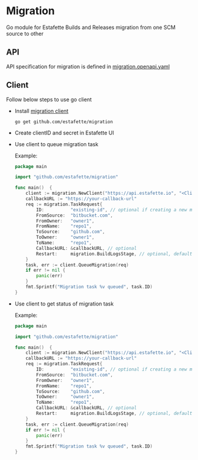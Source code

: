 # Migration

Go module for Estafette Builds and Releases migration from one SCM source to other

## API

API specification for migration is defined in [migration.openapi.yaml](https://github.com/estafette/estafette-ci-api/blob/main/migration.openapi.yaml)

## Client

Follow below steps to use go client

- Install [migration client](https://github.com/estafette/migration)

  ```shell
  go get github.com/estafette/migration
  ```

- Create clientID and secret in Estafette UI
- Use client to queue migration task

  Example:

  ```go
  package main

  import "github.com/estafette/migration"

  func main()  {
      client := migration.NewClient("https://api.estafette.io", "<Client-ID>", "<Client-Secret>")
      callbackURL := "https://your-callback-url"
      req := migration.TaskRequest{
          ID:          "existing-id", // optional if creating a new migration task
          FromSource:  "bitbucket.com",
          FromOwner:   "owner1",
          FromName:    "repo1",
          ToSource:    "github.com",
          ToOwner:     "owner1",
          ToName:      "repo1",
          CallbackURL: &callbackURL, // optional
          Restart:     migration.BuildLogsStage, // optional, default is LastStage (handled by the server)
      }
      task, err := client.QueueMigration(req)
      if err != nil {
          panic(err)
      }
      fmt.Sprintf("Migration task %v queued", task.ID)
  }
  ```

- Use client to get status of migration task

  Example:

  ```go
  package main

  import "github.com/estafette/migration"

  func main()  {
      client := migration.NewClient("https://api.estafette.io", "<Client-ID>", "<Client-Secret>")
      callbackURL := "https://your-callback-url"
      req := migration.TaskRequest{
          ID:          "existing-id", // optional if creating a new migration task
          FromSource:  "bitbucket.com",
          FromOwner:   "owner1",
          FromName:    "repo1",
          ToSource:    "github.com",
          ToOwner:     "owner1",
          ToName:      "repo1",
          CallbackURL: &callbackURL, // optional
          Restart:     migration.BuildLogsStage, // optional, default is LastStage (handled by the server)
      }
      task, err := client.QueueMigration(req)
      if err != nil {
          panic(err)
      }
      fmt.Sprintf("Migration task %v queued", task.ID)
  }
  ```
